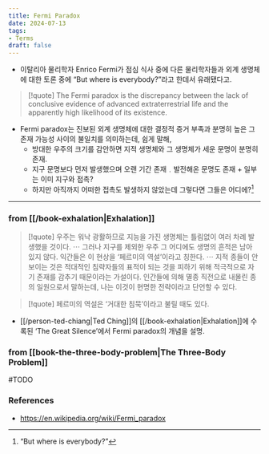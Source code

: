 ```yaml
---
title: Fermi Paradox
date: 2024-07-13
tags: 
- Terms
draft: false
---
```


- 이탈리아 물리학자 Enrico Fermi가 점심 식사 중에 다른 물리학자들과 외계 생명체에 대한 토론 중에 “But where is everybody?”라고 한데서 유래됐다고.

> [!quote] The Fermi paradox is the discrepancy between the lack of conclusive evidence of advanced extraterrestrial life and the apparently high likelihood of its existence. 

- Fermi paradox는 진보된 외계 생명체에 대한 결정적 증거 부족과 분명히 높은 그 존재 가능성 사이의 불일치를 의미하는데, 쉽게 말해,
    - 방대한 우주의 크기를 감안하면 지적 생명체와 그 생명체가 세운 문명이 분명히 존재.
    - 지구 문명보다 먼저 발생했으며 오랜 기간 존재﹒발전해온 문명도 존재 + 일부는 이미 지구와 접촉?
    - 하지만 아직까지 어떠한 접촉도 발생하지 않았는데 그렇다면 그들은 어디에?[^1]

[^1]: “But where is everybody?”


---
### from [[/book-exhalation|Exhalation]]
> [!quote] 우주는 워낙 광활하므로 지능을 가진 생명체는 틀림없이 여러 차례 발생했을 것이다. $\cdots$ 그러나 지구를 제외한 우주 그 어디에도 생명의 흔적은 남아 있지 않다. 익간들은 이 현상을 ‘페르미의 역설’이라고 칭한다. $\cdots$ 지적 종들이 안 보이는 것은 적대적인 침략자들의 표적이 되는 것을 피하기 위해 적극적으로 자기 존재를 감추기 때문이라는 가설이다. 인간들에 의해 멸종 직전으로 내몰린 종의 일원으로서 말하는데, 나는 이것이 현명한 전략이라고 단언할 수 있다. 

> [!quote] 페르미의 역설은 ‘거대한 침묵’이라고 불릴 때도 있다.

- [[/person-ted-chiang|Ted Ching]]의 [[/book-exhalation|Exhalation]]에 수록된 ‘The Great Silence’에서 Fermi paradox의 개념을 설명.


### from [[book-the-three-body-problem|The Three-Body Problem]]
#TODO


### References
- https://en.wikipedia.org/wiki/Fermi_paradox